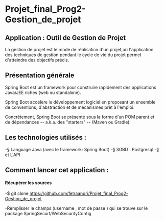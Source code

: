 # Projet_final_Prog2-Gestion_de_projet


## Application : Outil de Gestion de Projet 

La gestion de projet est le mode de réalisation d'un projet,où l'application des techniques de gestion pendant le cycle de vie du projet permet d'atteindre des objectifs précis.

## Présentation générale

Spring Boot est un framework pour construire rapidement des applications Java/JEE riches (web ou standalone).

Spring Boot accélère le développement logiciel en proposant un ensemble de conventions, d'abstraction et de mécanismes prêt à l'emploi.

Concrètement, Spring Boot se présente sous la forme d'un POM parent et de dépendances -- a.k.a. des "starters" -- (Maven ou Gradle).

## Les technologies utilisés : 

-§ Language Java (avec le framework: Spring Boot)
-§ SGBD : Postgresql
-§ et L'API

## Comment lancer cet application : 

#### Récupérer les sources
-$ git clone https://github.com/fetraandri/Projet_final_Prog2-Gestion_de_projet

-Remplisser le champs (username , mot de passe ) qui se trouve sur le package SpringSecurt/WebSecurityConfig
